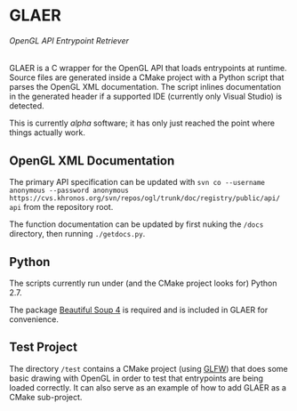 # GLAER
###### _OpenGL API Entrypoint Retriever_

GLAER is a C wrapper for the OpenGL API that loads entrypoints at runtime. Source files are generated inside a CMake project with a Python script that parses the OpenGL XML documentation. The script inlines documentation in the generated header if a supported IDE (currently only Visual Studio) is detected.

This is currently _alpha_ software; it has only just reached the point where things actually work.

## OpenGL XML Documentation

The primary API specification can be updated with
`svn co --username anonymous --password anonymous https://cvs.khronos.org/svn/repos/ogl/trunk/doc/registry/public/api/ api` from the repository root.

The function documentation can be updated by first nuking the `/docs` directory, then running `./getdocs.py`.

## Python

The scripts currently run under (and the CMake project looks for) Python 2.7.

The package [Beautiful Soup 4](http://www.crummy.com/software/BeautifulSoup/) is required and is included in GLAER for convenience.

## Test Project

The directory `/test` contains a CMake project (using [GLFW](http://www.glfw.org/)) that does some basic drawing with OpenGL in order to test that entrypoints are being loaded correctly. It can also serve as an example of how to add GLAER as a CMake sub-project.

